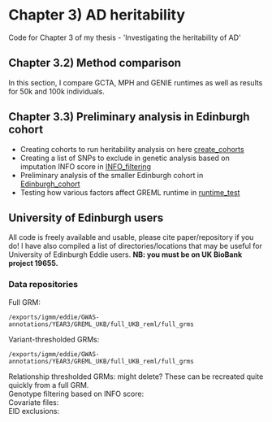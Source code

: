 # Chapter 3) AD heritability

Code for Chapter 3 of my thesis - 'Investigating the heritability of AD'

## Chapter 3.2) Method comparison

In this section, I compare GCTA, MPH and GENIE runtimes as well as results for 50k and 100k individuals. 

## Chapter 3.3) Preliminary analysis in Edinburgh cohort
- Creating cohorts to run heritability analysis on here [create_cohorts](create_cohorts)
- Creating a list of SNPs to exclude in genetic analysis based on imputation INFO score in [INFO_filtering](INFO_filtering)
- Preliminary analysis of the smaller Edinburgh cohort in [Edinburgh_cohort](Edinburgh_cohort)
- Testing how various factors affect GREML runtime in [runtime_test](runtime_test)

## University of Edinburgh users

All code is freely available and usable, please cite paper/repository if you do! I have also compiled a list of directories/locations that may be useful for University of Edinburgh Eddie users. **NB: you must be on UK BioBank project 19655.**  

### Data repositories

Full GRM: <put filters>   
```
/exports/igmm/eddie/GWAS-annotations/YEAR3/GREML_UKB/full_UKB_reml/full_grms
```
Variant-thresholded GRMs: <put filters>    
```
/exports/igmm/eddie/GWAS-annotations/YEAR3/GREML_UKB/full_UKB_reml/full_grms
```
Relationship thresholded GRMs: might delete? These can be recreated quite quickly from a full GRM.    
Genotype filtering based on INFO score:    
Covariate files:    
EID exclusions:   
